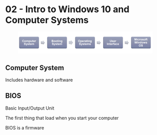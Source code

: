 # 02 - Intro to Windows 10 and Computer Systems

<figure><img src="../../.gitbook/assets/image.png" alt=""><figcaption></figcaption></figure>

## Computer System

Includes hardware and software

## BIOS

Basic Input/Output Unit

The first thing that load when you start your computer

BIOS is a firmware

